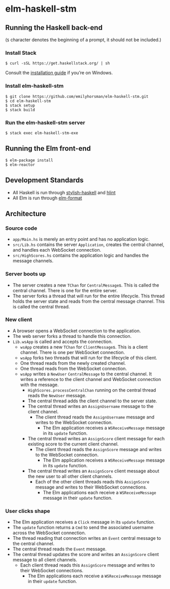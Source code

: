 # elm-haskell-stm

## Running the Haskell back-end

(`$` character denotes the beginning of a prompt, it should not be included.)

### Install Stack

```
$ curl -sSL https://get.haskellstack.org/ | sh
```

Consult the [installation guide](https://docs.haskellstack.org/en/stable/README/#how-to-install) if you’re on Windows.

### Install elm-haskell-stm

```
$ git clone https://github.com/emilyhorsman/elm-haskell-stm.git
$ cd elm-haskell-stm
$ stack setup
$ stack build
```

### Run the elm-haskell-stm server

```
$ stack exec elm-haskell-stm-exe
```

## Running the Elm front-end

```
$ elm-package install
$ elm-reactor
```

## Development Standards

* All Haskell is run through [stylish-haskell](https://github.com/jaspervdj/stylish-haskell) and [hlint](https://hackage.haskell.org/package/hlint)
* All Elm is run through [elm-format](https://github.com/avh4/elm-format)

## Architecture

### Source code

- `app/Main.hs` is merely an entry point and has no application logic.
- `src/Lib.hs` contains the server `Application`, creates the central channel, and handles each WebSocket connection.
- `src/HighScores.hs` contains the application logic and handles the message channels.

### Server boots up

- The server creates a new `TChan` for `CentralMessage`s.
  This is called the central channel.
  There is one for the entire server.
- The server forks a thread that will run for the entire lifecycle.
  This thread holds the server state and reads from the central message channel.
  This is called the central thread.

### New client

- A browser opens a WebSocket connection to the application.
- The web server forks a thread to handle this connection.
- `Lib.wsApp` is called and accepts the connection.
    - `wsApp` creates a new `TChan` for `ClientMessage`s.
      This is a client channel.
      There is one per WebSocket connection.
    - `wsApp` forks two threads that will run for the lifecycle of this client.
    - One thread reads from the newly created channel.
    - One thread reads from the WebSocket connection.
    - `wsApp` writes a `NewUser` `CentralMessage` to the central channel.
      It writes a reference to the client channel and WebSocket connection with the message.
        - `HighScores.processCentralChan` running on the central thread reads the `NewUser` message.
        - The central thread adds the client channel to the server state.
        - The central thread writes an `AssignUsername` message to the client channel.
            - The client thread reads the `AssignUsername` message and writes to the WebSocket connection.
                - The Elm application receives a `WSReceiveMessage` message in its `update` function.
        - The central thread writes an `AssignScore` client message for each existing score to the current client channel.
            - The client thread reads the `AssignScore` message and writes to the WebSocket connection.
                - The Elm application receives a `WSReceiveMessage` message in its `update` function.
        - The central thread writes an `AssignScore` client message about the new user to all other client channels.
            - Each of the other client threads reads this `AssignScore` message and writes to their WebSocket connections.
                - The Elm applications each receive a `WSReceiveMessage` message in their `update` function.

### User clicks shape

- The Elm application receives a `Click` message in its `update` function.
- The `update` function returns a `Cmd` to send the associated username across the WebSocket connection.
- The thread reading that connection writes an `Event` central message to the central channel.
- The central thread reads the `Event` message.
- The central thread updates the score and writes an `AssignScore` client message to all client channels.
    - Each client thread reads this `AssignScore` message and writes to their WebSocket connections.
        - The Elm applications each receive a `WSReceiveMessage` message in their `update` function.
